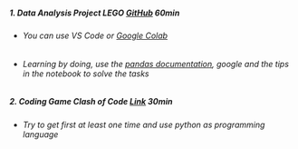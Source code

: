 ##### 1. Data Analysis Project LEGO [GitHub](https://github.com/GermanPaul12/STADS-Python-Course/tree/main/Project%208%20Data%20Analysis/LEGO/Start_LEGO_Notebook_and_Data) 60min
   - ###### You can use VS Code or [Google Colab](https://colab.research.google.com/)
   - ###### Learning by doing, use the [pandas documentation](https://pandas.pydata.org/docs/), google and the tips in the notebook to solve the tasks
##### 2. Coding Game Clash of Code [Link](https://www.codingame.com/multiplayer/clashofcode) 30min
   - ###### Try to get first at least one time and use python as programming language
